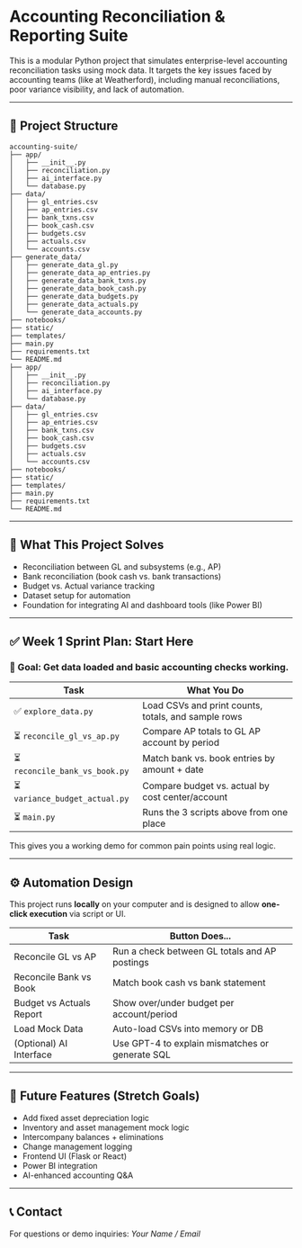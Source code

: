 # Accounting Reconciliation & Reporting Suite

This is a modular Python project that simulates enterprise-level accounting reconciliation tasks using mock data. It targets the key issues faced by accounting teams (like at Weatherford), including manual reconciliations, poor variance visibility, and lack of automation.

---

## 📁 Project Structure

```
accounting-suite/
├── app/
│   ├── __init__.py
│   ├── reconciliation.py
│   ├── ai_interface.py
│   └── database.py
├── data/
│   ├── gl_entries.csv
│   ├── ap_entries.csv
│   ├── bank_txns.csv
│   ├── book_cash.csv
│   ├── budgets.csv
│   ├── actuals.csv
│   └── accounts.csv
├── generate_data/
│   ├── generate_data_gl.py
│   ├── generate_data_ap_entries.py
│   ├── generate_data_bank_txns.py
│   ├── generate_data_book_cash.py
│   ├── generate_data_budgets.py
│   ├── generate_data_actuals.py
│   └── generate_data_accounts.py
├── notebooks/
├── static/
├── templates/
├── main.py
├── requirements.txt
└── README.md
├── app/
│   ├── __init__.py
│   ├── reconciliation.py
│   ├── ai_interface.py
│   └── database.py
├── data/
│   ├── gl_entries.csv
│   ├── ap_entries.csv
│   ├── bank_txns.csv
│   ├── book_cash.csv
│   ├── budgets.csv
│   ├── actuals.csv
│   └── accounts.csv
├── notebooks/
├── static/
├── templates/
├── main.py
├── requirements.txt
└── README.md
```

---

## 📌 What This Project Solves

- Reconciliation between GL and subsystems (e.g., AP)
- Bank reconciliation (book cash vs. bank transactions)
- Budget vs. Actual variance tracking
- Dataset setup for automation
- Foundation for integrating AI and dashboard tools (like Power BI)

---

## ✅ Week 1 Sprint Plan: Start Here

### 🎯 Goal: Get data loaded and basic accounting checks working.

| Task | What You Do |
|------|-------------|
| ✅ `explore_data.py` | Load CSVs and print counts, totals, and sample rows |
| ⏳ `reconcile_gl_vs_ap.py` | Compare AP totals to GL AP account by period |
| ⏳ `reconcile_bank_vs_book.py` | Match bank vs. book entries by amount + date |
| ⏳ `variance_budget_actual.py` | Compare budget vs. actual by cost center/account |
| ⏳ `main.py` | Runs the 3 scripts above from one place |

This gives you a working demo for common pain points using real logic.

---

## ⚙️ Automation Design

This project runs **locally** on your computer and is designed to allow **one-click execution** via script or UI.

| Task                        | Button Does...                                   |
|----------------------------|--------------------------------------------------|
| Reconcile GL vs AP         | Run a check between GL totals and AP postings    |
| Reconcile Bank vs Book     | Match book cash vs bank statement                |
| Budget vs Actuals Report   | Show over/under budget per account/period        |
| Load Mock Data             | Auto-load CSVs into memory or DB                 |
| (Optional) AI Interface    | Use GPT-4 to explain mismatches or generate SQL  |

---

## 🔮 Future Features (Stretch Goals)

- Add fixed asset depreciation logic
- Inventory and asset management mock logic
- Intercompany balances + eliminations
- Change management logging
- Frontend UI (Flask or React)
- Power BI integration
- AI-enhanced accounting Q&A

---

## 📞 Contact

For questions or demo inquiries: *Your Name / Email*

